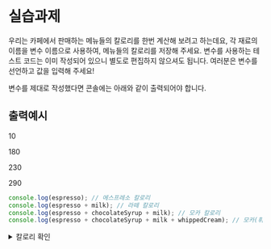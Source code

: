 # 실습과제

우리는 카페에서 판매하는 메뉴들의 칼로리를 한번 계산해 보려고 하는데요, 각 재료의 이름을 변수 이름으로 사용하여, 메뉴들의 칼로리를 저장해 주세요.
변수를 사용하는 테스트 코드는 이미 작성되어 있으니 별도로 편집하지 않으셔도 됩니다. 여러분은 변수를 선언하고 값을 입력해 주세요!

변수를 제대로 작성했다면 콘솔에는 아래와 같이 출력되어야 합니다.

## 출력예시

10

180

230

290


```javascript
console.log(espresso); // 에스프레소 칼로리
console.log(espresso + milk); // 라떼 칼로리
console.log(espresso + chocolateSyrup + milk); // 모카 칼로리
console.log(espresso + chocolateSyrup + milk + whippedCream); // 모카(휘핑 추가) 칼로리
```
<details><summary> 칼로리 확인
</summary>

| 재료 | 칼로리 |
| --- | --- | 
| 에스프레소 | 10kCal |
| 우유 | 170kCal | 
| 초코시럽 | 50cKal |
| 휘핑크림 | 60kCal |
</details>


